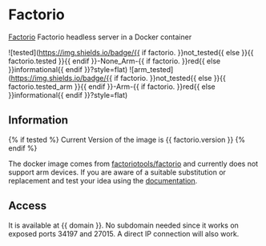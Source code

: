# Factorio

[Factorio](https://github.com/factoriotools/factorio-docker) Factorio headless server in a Docker container

![tested](https://img.shields.io/badge/{{ if factorio. }}not_tested{{ else }}{{ factorio.tested }}{{ endif }}-None_Arm-{{ if factorio. }}red{{ else }}informational{{ endif }}?style=flat)
![arm_tested](https://img.shields.io/badge/{{ if factorio. }}not_tested{{ else }}{{ factorio.tested_arm }}{{ endif }}-Arm-{{ if factorio. }}red{{ else }}informational{{ endif }}?style=flat)

## Information

{% if tested %}
Current Version of the image is {{ factorio.version }}
{% endif %}

The docker image comes from [factoriotools/factorio](https://hub.docker.com/r/factoriotools/factorio)
and currently does not support arm devices.
If you are aware of a suitable substitution or replacement and test your idea using the [documentation](dev/Adding-Services.md).

## Access

It is available at {{ domain }}. No subdomain needed since it works on exposed ports 34197 and 27015. A direct IP connection will also work.
